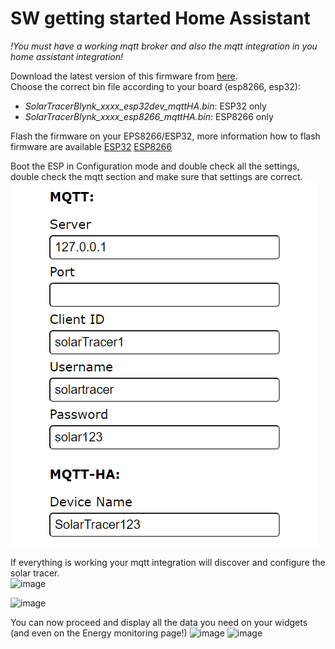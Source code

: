 # SW getting started Home Assistant

*!You must have a working mqtt broker and also the mqtt integration in you home assistant integration!*

Download the latest version of this firmware from [here](https://github.com/Bettapro/Solar-Tracer-Blynk-V3/releases/latest).  
Choose the correct bin file according to your board (esp8266, esp32):
- *SolarTracerBlynk_xxxx_esp32dev_mqttHA.bin*: ESP32 only
- *SolarTracerBlynk_xxxx_esp8266_mqttHA.bin*: ESP8266 only

Flash the firmware on your EPS8266/ESP32, more information how to flash firmware are available [ESP32](esp32.md#how-to-flash) [ESP8266](esp8266.md#how-to-flash)


Boot the ESP in Configuration mode and double check all the settings, double check the mqtt section and make sure that settings are correct.
![Alt text](../images/wifi_manager_mqtt_settings.png)  

If everything is working your mqtt integration will discover and configure the solar tracer.  
![image](https://user-images.githubusercontent.com/3984840/160839821-8fd79592-4d98-4107-8b78-3d2c2c555c7f.png)

![image](https://user-images.githubusercontent.com/3984840/160840312-218e7718-c8e7-4236-bc88-470d8f4ea4ed.png)

You can now proceed and display all the data you need on your widgets (and even on the Energy monitoring page!)
![image](https://user-images.githubusercontent.com/3984840/160840967-0c4d75c4-d63d-4e99-bd12-842cfa3c866f.png)
![image](https://user-images.githubusercontent.com/3984840/160841387-f500738a-e4a1-4b52-a2cd-69c78a732b52.png)






